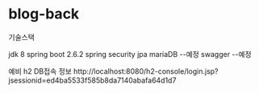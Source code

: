 # blog-back

기술스택

jdk 8
spring boot 2.6.2
spring security
jpa
mariaDB --예정
swagger --예정

예비 h2 DB접속 정보
http://localhost:8080/h2-console/login.jsp?jsessionid=ed4ba5533f585b8da7140abafa64d1d7